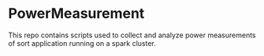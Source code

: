 # PowerMeasurement
This repo contains scripts used to collect and analyze power measurements of sort application running on a spark cluster.



